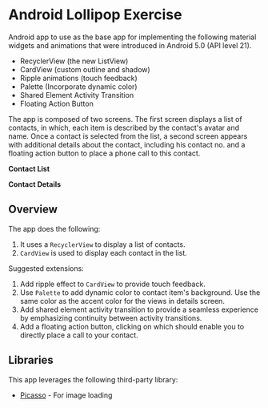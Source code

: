 # Android Lollipop Exercise

Android app to use as the base app for implementing the following material widgets and animations that were introduced in Android 5.0 (API level 21).

* RecyclerView (the new ListView)
* CardView (custom outline and shadow)
* Ripple animations (touch feedback)
* Palette (Incorporate dynamic color)
* Shared Element Activity Transition
* Floating Action Button

The app is composed of two screens. The first screen displays a list of contacts, in which, each item is described by the contact's avatar and name. Once a contact is selected from the list, a second screen appears with additional details about the contact, including his contact no. and a floating action button to place a phone call to this contact.

**Contact List**

**Contact Details**

## Overview

The app does the following:

1. It uses a `RecyclerView` to display a list of contacts.
2. `CardView` is used to display each contact in the list.

Suggested extensions:

1. Add ripple effect to `CardView` to provide touch feedback.
2. Use `Palette` to add dynamic color to contact item's background. Use the same color as the accent color for the views in details screen.
3. Add shared element activity transition to provide a seamless experience by emphasizing continuity between activity transitions.
4. Add a floating action button, clicking on which should enable you to directly place a call to your contact.

## Libraries

This app leverages the following third-party library:

 * [Picasso](http://square.github.io/picasso/) - For image loading
